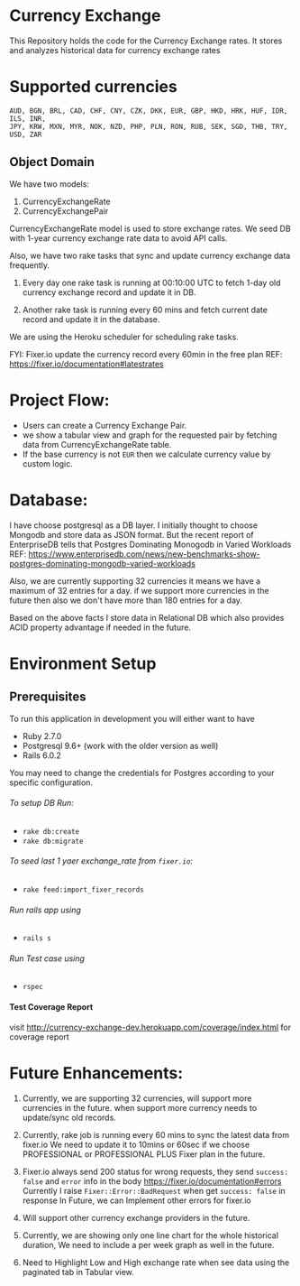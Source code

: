 # Currency Exchange
This Repository holds the code for the Currency Exchange rates.
It stores and analyzes historical data for currency exchange rates

# Supported currencies

```
AUD, BGN, BRL, CAD, CHF, CNY, CZK, DKK, EUR, GBP, HKD, HRK, HUF, IDR, ILS, INR,
JPY, KRW, MXN, MYR, NOK, NZD, PHP, PLN, RON, RUB, SEK, SGD, THB, TRY, USD, ZAR
```

## Object Domain
We have two models:

1) CurrencyExchangeRate
2) CurrencyExchangePair

CurrencyExchangeRate model is used to store exchange rates.
We seed DB with 1-year currency exchange rate data to avoid API calls.

Also, we have two rake tasks that sync and update currency exchange data frequently.

1) Every day one rake task is running at 00:10:00 UTC to
fetch 1-day old currency exchange record and update it in DB.

2) Another rake task is running every 60 mins and fetch current date record
and update it in the database.

We are using the Heroku scheduler for scheduling rake tasks.

FYI: Fixer.io update the currency record every 60min in the free plan
REF: https://fixer.io/documentation#latestrates

# Project Flow:
- Users can create a Currency Exchange Pair.
 - we show a tabular view and graph for the requested pair by fetching data from CurrencyExchangeRate table.
- If the base currency is not `EUR` then we calculate currency value by custom logic.

# Database:
I have choose postgresql as a DB layer.
I initially thought to choose Mongodb and store data as JSON format.
But the recent report of EnterpriseDB tells that Postgres Dominating Monogodb in Varied Workloads
REF: https://www.enterprisedb.com/news/new-benchmarks-show-postgres-dominating-mongodb-varied-workloads

Also, we are currently supporting 32 currencies it means we have a maximum of 32 entries for a day.
if we support more currencies in the future then also we don't have more than 180 entries for a day.

Based on the above facts I store data in Relational DB which also provides ACID property advantage if needed in the future.


# Environment Setup

## Prerequisites
To run this application in development you will either want to have
- Ruby 2.7.0
- Postgresql 9.6+ (work with the older version as well)
- Rails 6.0.2

You may need to change the credentials for Postgres according to your specific configuration.

###### To setup DB Run:
* `rake db:create`
* `rake db:migrate`

###### To seed last 1 yaer exchange_rate from `fixer.io`:
* `rake feed:import_fixer_records`

###### Run rails app using
* `rails s`

###### Run Test case using
* `rspec`


#### Test Coverage Report

visit http://currency-exchange-dev.herokuapp.com/coverage/index.html for coverage report


# Future Enhancements:

1) Currently, we are supporting 32 currencies, will support more currencies in the future.
when support more currency needs to update/sync old records.


2) Currently, rake job is running every 60 mins to sync the latest data from fixer.io
We need to update it to 10mins or 60sec if we choose PROFESSIONAL or PROFESSIONAL PLUS Fixer plan in the future.

3) Fixer.io always send 200 status
for wrong requests, they send `success: false` and `error` info in the body
https://fixer.io/documentation#errors
Currently I raise `Fixer::Error::BadRequest` when get `success: false` in response
In Future, we can Implement other errors for fixer.io

4) Will support other currency exchange providers in the future.

5) Currently, we are showing only one line chart for the whole historical duration,
We need to include a per week graph as well in the future.

6) Need to Highlight Low and High exchange rate when see data using the paginated tab in Tabular view.